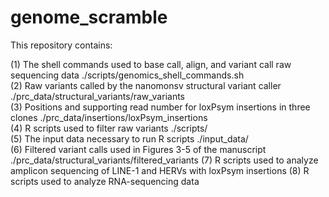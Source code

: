 # genome_scramble

This repository contains:  

(1) The shell commands used to base call, align, and variant call raw sequencing data ./scripts/genomics_shell_commands.sh  
(2) Raw variants called by the nanomonsv structural variant caller ./prc_data/structural_variants/raw_variants  
(3) Positions and supporting read number for loxPsym insertions in three clones ./prc_data/insertions/loxPsym_insertions  
(4) R scripts used to filter raw variants ./scripts/  
(5) The input data necessary to run R scripts ./input_data/  
(6) Filtered variant calls used in Figures 3-5 of the manuscript ./prc_data/structural_variants/filtered_variants 
(7) R scripts used to analyze amplicon sequencing of LINE-1 and HERVs with loxPsym insertions
(8) R scripts used to analyze RNA-sequencing data
